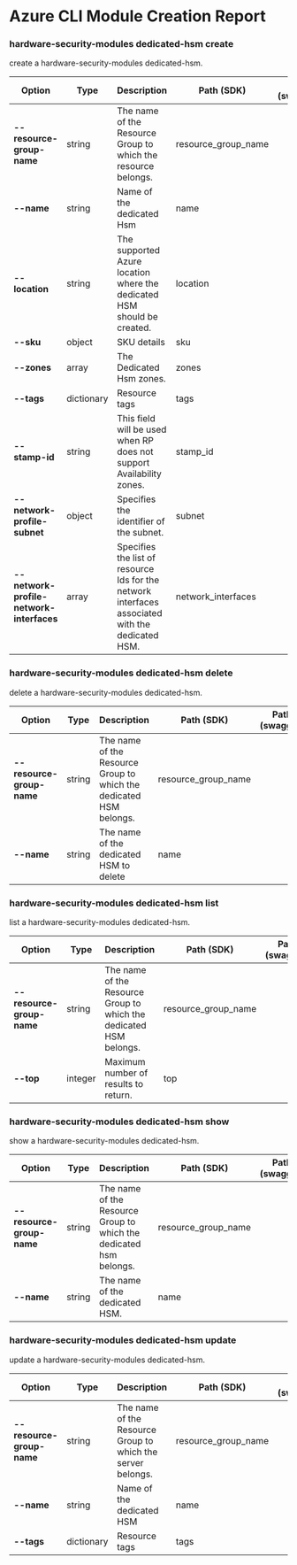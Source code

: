 # Azure CLI Module Creation Report

### hardware-security-modules dedicated-hsm create

create a hardware-security-modules dedicated-hsm.

|Option|Type|Description|Path (SDK)|Path (swagger)|
|------|----|-----------|----------|--------------|
|**--resource-group-name**|string|The name of the Resource Group to which the resource belongs.|resource_group_name|
|**--name**|string|Name of the dedicated Hsm|name|
|**--location**|string|The supported Azure location where the dedicated HSM should be created.|location|
|**--sku**|object|SKU details|sku|
|**--zones**|array|The Dedicated Hsm zones.|zones|
|**--tags**|dictionary|Resource tags|tags|
|**--stamp-id**|string|This field will be used when RP does not support Availability zones.|stamp_id|
|**--network-profile-subnet**|object|Specifies the identifier of the subnet.|subnet|
|**--network-profile-network-interfaces**|array|Specifies the list of resource Ids for the network interfaces associated with the dedicated HSM.|network_interfaces|
### hardware-security-modules dedicated-hsm delete

delete a hardware-security-modules dedicated-hsm.

|Option|Type|Description|Path (SDK)|Path (swagger)|
|------|----|-----------|----------|--------------|
|**--resource-group-name**|string|The name of the Resource Group to which the dedicated HSM belongs.|resource_group_name|
|**--name**|string|The name of the dedicated HSM to delete|name|
### hardware-security-modules dedicated-hsm list

list a hardware-security-modules dedicated-hsm.

|Option|Type|Description|Path (SDK)|Path (swagger)|
|------|----|-----------|----------|--------------|
|**--resource-group-name**|string|The name of the Resource Group to which the dedicated HSM belongs.|resource_group_name|
|**--top**|integer|Maximum number of results to return.|top|
### hardware-security-modules dedicated-hsm show

show a hardware-security-modules dedicated-hsm.

|Option|Type|Description|Path (SDK)|Path (swagger)|
|------|----|-----------|----------|--------------|
|**--resource-group-name**|string|The name of the Resource Group to which the dedicated hsm belongs.|resource_group_name|
|**--name**|string|The name of the dedicated HSM.|name|
### hardware-security-modules dedicated-hsm update

update a hardware-security-modules dedicated-hsm.

|Option|Type|Description|Path (SDK)|Path (swagger)|
|------|----|-----------|----------|--------------|
|**--resource-group-name**|string|The name of the Resource Group to which the server belongs.|resource_group_name|
|**--name**|string|Name of the dedicated HSM|name|
|**--tags**|dictionary|Resource tags|tags|